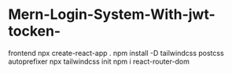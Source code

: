 # Mern-Login-System-With-jwt-tocken-

frontend
npx create-react-app .
npm install -D tailwindcss postcss autoprefixer
npx tailwindcss init
npm i react-router-dom
